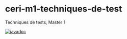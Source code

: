 # ceri-m1-techniques-de-test
Techniques de tests, Master 1

[![javadoc](https://javadoc.io/badge2/org.springframework/spring-core/javadoc.svg)](https://GDIRAGhizlane.github.io/ceri-m1-techniques-de-test/)
